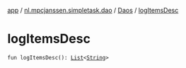 [app](../../index.md) / [nl.mpcjanssen.simpletask.dao](../index.md) / [Daos](index.md) / [logItemsDesc](.)

# logItemsDesc

`fun logItemsDesc(): `[`List`](https://kotlinlang.org/api/latest/jvm/stdlib/kotlin.collections/-list/index.html)`<`[`String`](https://kotlinlang.org/api/latest/jvm/stdlib/kotlin/-string/index.html)`>`